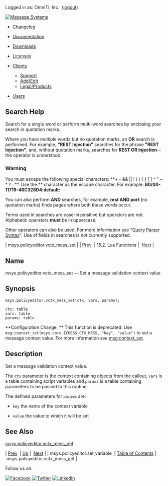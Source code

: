 Logged in as: OmniTI, Inc.  ([logout](https://support.messagesystems.com/logout.php))

[![Message Systems](https://support.messagesystems.com/images/ms-white205.png)](https://support.messagesystems.com/start.php) 

*   [Changelog](https://support.messagesystems.com/start.php?show=changelog)
*   [Documentation](https://support.messagesystems.com/docs/)
*   [Downloads](https://support.messagesystems.com/start.php)

*   [Licenses](https://support.messagesystems.com/license_summary.php)
*   <a href="">Clients</a>
    *   [Support](https://support.messagesystems.com/cs.php)
    *   [Add/Edit](https://support.messagesystems.com/edit_client.php)
    *   [Legal/Products](https://support.messagesystems.com/edit_products.php)
*   [Users](https://support.messagesystems.com/edit_customer.php)

## Search Help

Search for a single word or perform multi-word searches by enclosing your search in quotation marks.

Where you have multiple words but no quotation marks, an **OR** search is performed. For example, **"REST Injection"** searches for the phrase **"REST Injection"**, and, without quotation marks, searches for **REST OR Injection**--the operator is understood.

### Warning

You must escape the following special characters: **+ - && || ! ( ) { } [ ] ^ " ~ * ? : \**. Use the **\** character as the escape character. For example: **B0/00-11719-46C328D4\:default\:**

You can also perform **AND** searches, for example, **rest AND port** (no quotation marks) finds pages where both these words occur.

Terms used in searches are case-insensitive but operators are not. Alphabetic operators **must** be in uppercase.

Other operators can also be used. For more information see "[Query Parser Syntax](https://lucene.apache.org/core/old_versioned_docs/versions/3_0_0/queryparsersyntax.html)". Use of fields in searches is not currently supported.

| msys.policyeditor.vctx_mess_set |
| [Prev](lua.ref.msys.policyeditor.set_variable.php)  | 15.2. Lua Functions |  [Next](lua.ref.msys.policyeditor.vctx_mess_get.php) |

<a name="lua.ref.msys.policyeditor.vctx_mess_set"></a>
## Name

msys.policyeditor.vctx_mess_set — Set a message validation context value

<a name="idp25105264"></a>
## Synopsis

`msys.policyeditor.vctx_mess_set(ctx, vars, params);`

```
ctx: table
vars: table
params: table
```

**Configuration Change. ** This function is deprecated. Use `msg:context_set(msys.core.ECMESS_CTX_MESS, "key", "value")` to set a message context value. For more information see [msg:context_set](lua.ref.msg_context_set.php "msg:context_set").

<a name="idp25110624"></a>
## Description

Set a message validation context value.

The `ctx` parameter is the context containing objects from the callout, `vars` is a table containing script variables and `params` is a table containing parameters to be passed to this routine.

The defined parameters for `params` are:

*   `key` the name of the context variable

*   `value` the value to which it will be set

<a name="idp25117856"></a>
## See Also

[msys.policyeditor.vctx_mess_get](lua.ref.msys.policyeditor.vctx_mess_get.php "msys.policyeditor.vctx_mess_get")

| [Prev](lua.ref.msys.policyeditor.set_variable.php)  | [Up](lua.function.details.php) |  [Next](lua.ref.msys.policyeditor.vctx_mess_get.php) |
| msys.policyeditor.set_variable  | [Table of Contents](index.php) |  msys.policyeditor.vctx_mess_get |

Follow us on:

[![Facebook](https://support.messagesystems.com/images/icon-facebook.png)](http://www.facebook.com/messagesystems) [![Twitter](https://support.messagesystems.com/images/icon-twitter.png)](http://twitter.com/#!/MessageSystems) [![LinkedIn](https://support.messagesystems.com/images/icon-linkedin.png)](http://www.linkedin.com/company/message-systems)